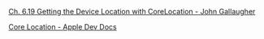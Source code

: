 [Ch. 6.19 Getting the Device Location with CoreLocation - John Gallaugher](https://youtu.be/DwqGRxzCrvQ?si=gjmtTR3Klsn_qtu4)

[Core Location - Apple Dev Docs](https://developer.apple.com/documentation/corelocation/)
